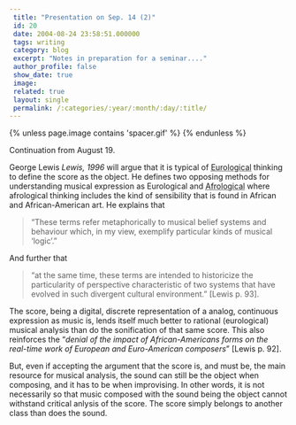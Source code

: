 ```yaml
---
 title: "Presentation on Sep. 14 (2)"
 id: 20
 date: 2004-08-24 23:58:51.000000
 tags: writing
 category: blog
 excerpt: "Notes in preparation for a seminar...."
 author_profile: false
 show_date: true
 image: 
 related: true
 layout: single
 permalink: /:categories/:year/:month/:day/:title/
---
```

{% unless page.image contains 'spacer.gif' %}
{% endunless %}

Continuation from August 19.


George Lewis <i id="Lewis, George E." title="Improvised Music after 1950: Afrological and Eurological Perspectives" class="Black Music Research Journal" style="Vol. 16, No. 1, Spring, 1996" dir="pp. 91-122">Lewis, 1996</i> will argue that it is typical of <acronym title="As defined by &#91;Lewis 1996&#93;: &#91;...&#93; &ldquo;term to metaphorically refer to musical belief systems and behaviour which, in my view, exemplify particular kinds of musical &lsquo;logic&rsquo; &rdquo;">Eurological</acronym> thinking to define the score as the object. He defines two opposing methods for understanding musical expression as Eurological and <acronym title="As defined by &#91;Lewis 1996&#93;: &ldquo;&#91;...&#93; term to metaphorically refer to musical belief systems and behaviour which, in my view, exemplify particular kinds of musical &lsquo;logic&rsquo; &rdquo;">Afrological</acronym> where afrological thinking includes the kind of sensibility that is found in African and African-American art. He explains that <blockquote>&ldquo;These terms refer metaphorically to musical belief systems and behaviour which, in my view, exemplify particular kinds of musical &lsquo;logic&rsquo;.&rdquo;</blockquote> And further that <blockquote>&ldquo;at the same time, these terms are intended to historicize the particularity of perspective characteristic of two systems that have evolved in such divergent cultural environment.&rdquo; &#91;Lewis p. 93&#93;.</blockquote>


The score, being a digital, discrete representation of a analog, continuous expression as music is, lends itself much better to rational (eurological) musical analysis than do the sonification of that same score. This also reinforces the &ldquo;<cite>denial of the impact of African-Americans forms on the real-time work of European and Euro-American composers</cite>&rdquo; &#91;Lewis p. 92&#93;.

But, even if accepting the argument that the score is, and must be, the main resource for musical analysis, the sound can still be the object when composing, and it has to be when improvising. In other words, it is not necessarily so that music composed with the sound being the object cannot withstand critical anlysis of the score. The score simply belongs to another class than does the sound.

